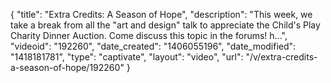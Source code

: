 {
    "title": "Extra Credits: A Season of Hope",
    "description": "This week, we take a break from all the \"art and design\" talk to appreciate the Child's Play Charity Dinner Auction. Come discuss this topic in the forums! h...",
    "videoid": "192260",
    "date_created": "1406055196",
    "date_modified": "1418181781",
    "type": "captivate",
    "layout": "video",
    "url": "\/v\/extra-credits-a-season-of-hope\/192260"
}